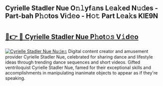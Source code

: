 ## Cyrielle Stadler Nue O𝚗𝚕yf𝚊ns L𝚎a𝚔ed N𝚞𝚍es - Part-bah P𝚑𝚘tos Vi𝚍𝚎o - H𝚘𝚝 Part L𝚎a𝚔s KlE9N

# <h2><a href="http://kfe0atp.oniu.top/?m=Cyrielle+Stadler+Nue">🔗👉 🔴 Cyrielle Stadler Nue P𝚑ot𝚘𝚜 V𝚒d𝚎o</a></h2>

[![Cyrielle Stadler Nue Nu𝚍e𝚜](https://i.imgur.com/0qMVB7G.gif)](http://kfe0atp.oniu.top/?m=Cyrielle+Stadler+Nue)
Digital content creator and amusement provider Cyrielle Stadler Nue, celebrated for sharing dance and lifestyle ideas through trending dance sequences and short videos. Gifted ventriloquist Cyrielle Stadler Nue, famed for their exceptional skills and accomplishments in manipulating inanimate objects to appear as if they're speaking.  
